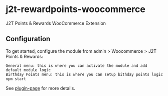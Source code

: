 # j2t-rewardpoints-woocommerce

J2T Points & Rewards WooCommerce Extension

## Configuration

To get started, configure the module from admin > Woocommerce > J2T Points & Rewards:

```text
General menu: this is where you can activate the module and add default module logic
Birthday Points menu: this is where you can setup bithday points logic
npm start
```


See [plugin-page](https://wordpress.org/plugins/j2t-reward-points-for-woocommerce/) for more details.

